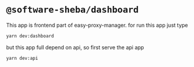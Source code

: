 # `@software-sheba/dashboard`

This app is frontend part of easy-proxy-manager. for run this app just type

```bash
yarn dev:dashboard
```

but this app full depend on api, so first serve the api app

```bash
yarn dev:api
```
